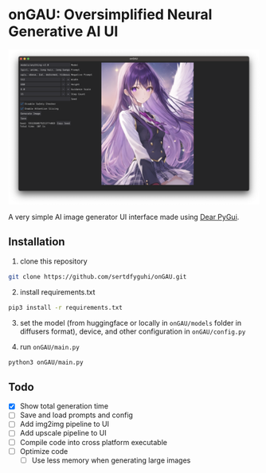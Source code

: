 # onGAU: Oversimplified Neural Generative AI UI

![interface of onGAU on Mac](https://raw.githubusercontent.com/sertdfyguhi/onGAU/master/interface.png)

A very simple AI image generator UI interface made using [Dear PyGui](https://github.com/hoffstadt/DearPyGui).

## Installation

1. clone this repository

```sh
git clone https://github.com/sertdfyguhi/onGAU.git
```

2. install requirements.txt

```sh
pip3 install -r requirements.txt
```

3. set the model (from huggingface or locally in `onGAU/models` folder in diffusers format), device, and other configuration in `onGAU/config.py`

4. run `onGAU/main.py`

```sh
python3 onGAU/main.py
```

## Todo

- [x] Show total generation time
- [ ] Save and load prompts and config
- [ ] Add img2img pipeline to UI
- [ ] Add upscale pipeline to UI
- [ ] Compile code into cross platform executable
- [ ] Optimize code
  - [ ] Use less memory when generating large images
